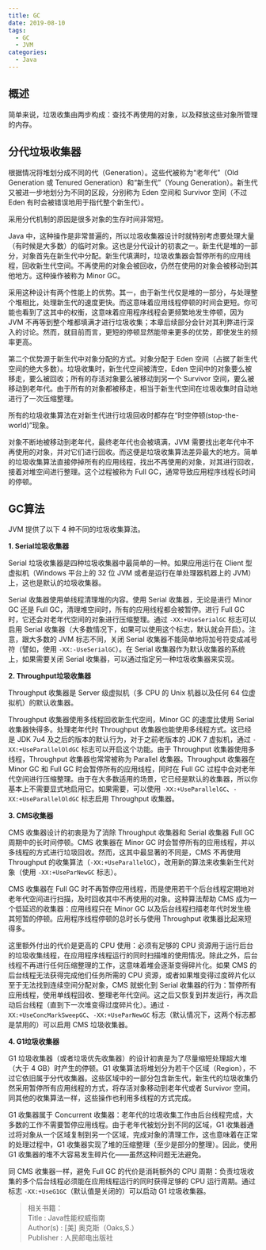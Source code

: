 ```yaml
---
title: GC
date: 2019-08-10
tags:
  - GC
  - JVM
categories:
  - Java
---
```


## 概述
简单来说，垃圾收集由两步构成：查找不再使用的对象，以及释放这些对象所管理的内存。
## 分代垃圾收集器
根据情况将堆划分成不同的代（Generation）。这些代被称为“老年代”（Old Generation 或 Tenured Generation）和“新生代”（Young Generation）。新生代又被进一步地划分为不同的区段，分别称为 Eden 空间和 Survivor 空间（不过 Eden 有时会被错误地用于指代整个新生代）。

采用分代机制的原因是很多对象的生存时间非常短。  

Java 中，这种操作是非常普遍的，所以垃圾收集器设计时就特别考虑要处理大量（有时候是大多数）的临时对象。这也是分代设计的初衷之一。新生代是堆的一部分，对象首先在新生代中分配。新生代填满时，垃圾收集器会暂停所有的应用线程，回收新生代空间。不再使用的对象会被回收，仍然在使用的对象会被移动到其他地方。这种操作被称为 Minor GC。

采用这种设计有两个性能上的优势。其一，由于新生代仅是堆的一部分，与处理整个堆相比，处理新生代的速度更快。而这意味着应用线程停顿的时间会更短。你可能也看到了这其中的权衡，这意味着应用程序线程会更频繁地发生停顿，因为 JVM 不再等到整个堆都填满才进行垃圾收集；本章后续部分会针对其利弊进行深入的讨论。然而，就目前而言，更短的停顿显然能带来更多的优势，即使发生的频率更高。

第二个优势源于新生代中对象分配的方式。对象分配于 Eden 空间（占据了新生代空间的绝大多数）。垃圾收集时，新生代空间被清空，Eden 空间中的对象要么被移走，要么被回收；所有的存活对象要么被移动到另一个 Survivor 空间，要么被移动到老年代。由于所有的对象都被移走，相当于新生代空间在垃圾收集时自动地进行了一次压缩整理。

所有的垃圾收集算法在对新生代进行垃圾回收时都存在“时空停顿(stop-the-world)”现象。

对象不断地被移动到老年代，最终老年代也会被填满，JVM 需要找出老年代中不再使用的对象，并对它们进行回收。而这便是垃圾收集算法差异最大的地方。简单的垃圾收集算法直接停掉所有的应用线程，找出不再使用的对象，对其进行回收，接着对堆空间进行整理。这个过程被称为 Full GC，通常导致应用程序线程长时间的停顿。

## **GC算法**

JVM 提供了以下 4 种不同的垃圾收集算法。

**1\. Serial垃圾收集器**

Serial 垃圾收集器是四种垃圾收集器中最简单的一种。如果应用运行在 Client 型虚拟机（Windows 平台上的 32 位 JVM 或者是运行在单处理器机器上的 JVM）上，这也是默认的垃圾收集器。

Serial 收集器使用单线程清理堆的内容。使用 Serial 收集器，无论是进行 Minor GC 还是 Full GC，清理堆空间时，所有的应用线程都会被暂停。进行 Full GC 时，它还会对老年代空间的对象进行压缩整理。通过 `-XX:+UseSerialGC` 标志可以启用 Serial 收集器（大多数情况下，如果可以使用这个标志，默认就会开启）。注意，跟大多数的 JVM 标志不同，关闭 Serial 收集器不能简单地将加号符变成减号符（譬如，使用 `-XX:-UseSerialGC`）。在 Serial 收集器作为默认收集器的系统上，如果需要关闭 Serial 收集器，可以通过指定另一种垃圾收集器来实现。

**2\. Throughput垃圾收集器**

Throughput 收集器是 Server 级虚拟机（多 CPU 的 Unix 机器以及任何 64 位虚拟机）的默认收集器。

Throughput 收集器使用多线程回收新生代空间，Minor GC 的速度比使用 Serial 收集器快得多。处理老年代时 Throughput 收集器也能使用多线程方式。这已经是 JDK 7u4 及之后的版本的默认行为，对于之前老版本的 JDK 7 虚拟机，通过 `-XX:+UseParallelOldGC` 标志可以开启这个功能。由于 Throughput 收集器使用多线程，Throughput 收集器也常常被称为 Parallel 收集器。Throughput 收集器在 Minor GC 和 Full GC 时会暂停所有的应用线程，同时在 Full GC 过程中会对老年代空间进行压缩整理。由于在大多数适用的场景，它已经是默认的收集器，所以你基本上不需要显式地启用它。如果需要，可以使用 `-XX:+UseParallelGC`、`-XX:+UseParallelOldGC` 标志启用 Throughput 收集器。

**3\. CMS收集器**

CMS 收集器设计的初衷是为了消除 Throughput 收集器和 Serial 收集器 Full GC 周期中的长时间停顿。CMS 收集器在 Minor GC 时会暂停所有的应用线程，并以多线程的方式进行垃圾回收。然而，这其中最显著的不同是，CMS 不再使用 Throughput 的收集算法（`-XX:+UseParallelGC`），改用新的算法来收集新生代对象（使用 `-XX:+UseParNewGC` 标志）。

CMS 收集器在 Full GC 时不再暂停应用线程，而是使用若干个后台线程定期地对老年代空间进行扫描，及时回收其中不再使用的对象。这种算法帮助 CMS 成为一个低延迟的收集器：应用线程只在 Minor GC 以及后台线程扫描老年代时发生极其短暂的停顿。应用程序线程停顿的总时长与使用 Throughput 收集器比起来短得多。

这里额外付出的代价是更高的 CPU 使用：必须有足够的 CPU 资源用于运行后台的垃圾收集线程，在应用程序线程运行的同时扫描堆的使用情况。除此之外，后台线程不再进行任何压缩整理的工作，这意味着堆会逐渐变得碎片化。如果 CMS 的后台线程无法获得完成他们任务所需的 CPU 资源，或者如果堆变得过度碎片化以至于无法找到连续空间分配对象，CMS 就蜕化到 Serial 收集器的行为：暂停所有应用线程，使用单线程回收、整理老年代空间。这之后又恢复到并发运行，再次启动后台线程（直到下一次堆变得过度碎片化）。通过 `-XX:+UseConcMarkSweepGC`、`-XX:+UseParNewGC` 标志（默认情况下，这两个标志都是禁用的）可以启用 CMS 垃圾收集器。

**4\. G1垃圾收集器**

G1 垃圾收集器（或者垃圾优先收集器）的设计初衷是为了尽量缩短处理超大堆（大于 4 GB）时产生的停顿。G1 收集算法将堆划分为若干个区域（Region），不过它依旧属于分代收集器。这些区域中的一部分包含新生代，新生代的垃圾收集仍然采用暂停所有应用线程的方式，将存活对象移动到老年代或者 Survivor 空间。同其他的收集算法一样，这些操作也利用多线程的方式完成。

G1 收集器属于 Concurrent 收集器：老年代的垃圾收集工作由后台线程完成，大多数的工作不需要暂停应用线程。由于老年代被划分到不同的区域，G1 收集器通过将对象从一个区域复制到另一个区域，完成对象的清理工作，这也意味着在正常的处理过程中，G1 收集器实现了堆的压缩整理（至少是部分的整理）。因此，使用 G1 收集器的堆不大容易发生碎片化——虽然这种问题无法避免。

同 CMS 收集器一样，避免 Full GC 的代价是消耗额外的 CPU 周期：负责垃圾收集的多个后台线程必须能在应用线程运行的同时获得足够的 CPU 运行周期。通过标志 `-XX:+UseG1GC`（默认值是关闭的）可以启动 G1 垃圾收集器。


> 相关书籍：  
Title               : Java性能权威指南  
Author(s)           : [美] 奥克斯（Oaks,S.）   
Publisher           : 人民邮电出版社
